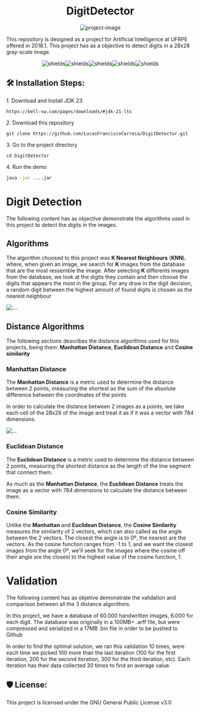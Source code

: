 <h1 align="center" id="title">DigitDetector</h1>

<p align="center"><img src="https://socialify.git.ci/LucasFranciscoCorreia/DigitDetector/image?description=1&amp;forks=1&amp;issues=1&amp;language=1&amp;name=1&amp;owner=1&amp;pattern=Circuit+Board&amp;pulls=1&amp;stargazers=1&amp;theme=Auto" alt="project-image"></p>

<p id="description">This repository is designed as a project for Artificial Intelligence at UFRPE offered in 2018.1. This project has as a objective to detect digits in a 28x28 gray-scale image.</p>

<p align="center"><img src="https://img.shields.io/github/downloads/LucasFranciscoCorreia/DigitDetector/total" alt="shields"><img src="https://img.shields.io/github/issues/LucasFranciscoCorreia/DigitDetector" alt="shields"><img src="https://img.shields.io/github/issues-pr/LucasFranciscoCorreia/DigitDetector" alt="shields"><img src="https://img.shields.io/github/license/LucasFranciscoCorreia/DigitDetector" alt="shields"><img src="https://img.shields.io/github/repo-size/LucasFranciscoCorreia/DigitDetector" alt="shields"></p>

<h2>🛠️ Installation Steps:</h2>

<p>1. Download and Install JDK 23</p>

```
https://bell-sw.com/pages/downloads/#jdk-21-lts
```

<p>2. Download this repository</p>

```
git clone https://github.com/LucasFranciscoCorreia/DigitDetector.git
```

<p>3. Go to the project directory</p>

```
cd DigitDetector
```

<p>4. Run the demo</p>

```bash
java -jar ....jar
```

<h1>Digit Detection</h1>

<p>The following content has as objective demonstrate the algorithms used in this project to detect the digits in the images.</p>

<h2>Algorithms</h3>

<p>The algorithm choosed to this project was <strong>K Nearest Neighbours</strong> (<strong>KNN</strong>), where, when given an image, we search for <strong>K</strong> images from the database that are the most ressemble the image. After selecting <strong>K</strong> differents images from the database, we look at the digits they contain and then choose the digits that appears the most in the group. For any draw in the digit decision, a random digit between the highest amount of found digits is chosen as the nearest neighbour</p>

<div>

![....](...)

</div>

<h2>Distance Algorithms</h2>
<p>The following sections describes the distance algorithms used for this projects, being them: <strong>Manhattan Distance</strong>, <strong>Euclidean Distance</strong> and <strong>Cosine similarity</strong></p>

<h3>Manhattan Distance</h3>

<p>The <strong>Manhattan Distance</strong> is a metric used to determine the distance between 2 points, measuring the shortest as the sum of the absolute difference between the coordinates of the points</p>
<p>In order to calculate the distance between 2 images as a points, we take each cell of the 28x28 of the image and treat it as if it was a vector with 784 dimensions.</p>
<div>

![...](...)

</div>

<h3>Euclidean Distance</h3>

<p>The <strong>Euclidean Distance</strong> is a metric used to determine the distance between 2 points, measuring the shortest distance as the length of the line segment that connect them.</p>

<p>As much as the <strong>Manhattan Distance</strong>, the <strong>Euclidean Distance</strong> treats the image as a vector with 784 dimensions to calculate the distance between them.</p>

<h3>Cosine Similarity</h3>

<p>Unlike the <strong>Manhattan</strong> and <strong>Euclidean Distance</strong>, the <strong>Cosine Similarity</strong> measures the similarity of 2 vectors, which can also called as the angle between the 2 vectors. The closest the angle is to 0º, the nearest are the vectors. As the cosine function ranges from -1 to 1, and we want the closest images from the angle 0º, we'll seek for the images where the cosine off their angle are the closest to the highest value of the cosine function, 1. </p>

<h1>Validation</h1>

<p>The following content has as objetive demonstrate the validation and comparison between all the 3 distance algorithms. </p>

<p>In this project, we have a database of 60.000 handwritten images, 6.000 for each digit. The database was originally in a 100MB+ .arff file, but were compressed and serialized in a 17MB .bin file in order to be pushed to Github</p>

<p>In order to find the optimal solution, we ran this validation 10 times, were each time we picked 100 more than the last iteration (100 for the first iteration, 200 for the second iteration, 300 for the third iteration, etc). Each iteration has their data collected 30 times to find an average value.</p>

<h2>🛡️ License:</h2>

This project is licensed under the GNU General Public License v3.0